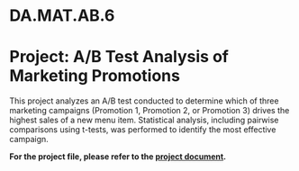 # DA.MAT.AB.6
# **Project: A/B Test Analysis of Marketing Promotions**

This project analyzes an A/B test conducted to determine which of three marketing campaigns (Promotion 1, Promotion 2, or Promotion 3) drives the highest sales of a new menu item. Statistical analysis, including pairwise comparisons using t-tests, was performed to identify the most effective campaign.

**For the project file, please refer to the [**project document**](https://docs.google.com/document/d/1mHfmzDUe9CPkNIu_9Mv2IPHv8mADZmR1ohPyskBkMjI/edit?usp=sharing).**

